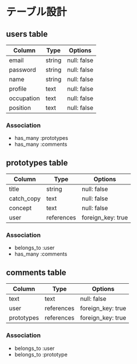 # テーブル設計

## users table

| Column     | Type   | Options     |
| ---------- | ------ | ----------- |
| email      | string | null: false |
| password   | string | null: false |
| name       | string | null: false |
| profile    | text   | null: false |
| occupation | text   | null: false |
| position   | text   | null: false |

### Association
- has_many :prototypes
- has_many :comments

## prototypes table

| Column     | Type       | Options           |
| ---------- | ---------- | ----------------- |
| title      | string     | null: false       |
| catch_copy | text       | null: false       |
| concept    | text       | null: false       |
| user       | references | foreign_key: true |

### Association 
- belongs_to :user
- has_many :comments

## comments table
| Column     | Type       | Options           |
| ---------- | ---------- | ----------------- |
| text       | text       | null: false       |
| user       | references | foreign_key: true |
| prototypes | references | foreign_key: true |

### Association
- belongs_to :user
- belongs_to :prototype
